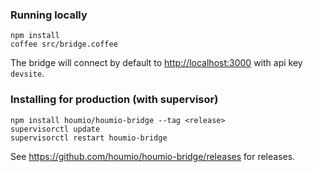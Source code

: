 ### Running locally

    npm install
    coffee src/bridge.coffee

The bridge will connect by default to [http://localhost:3000](http://localhost:3000) with api key `devsite`.

### Installing for production (with supervisor)

    npm install houmio/houmio-bridge --tag <release>
    supervisorctl update
    supervisorctl restart houmio-bridge

See https://github.com/houmio/houmio-bridge/releases for releases.
